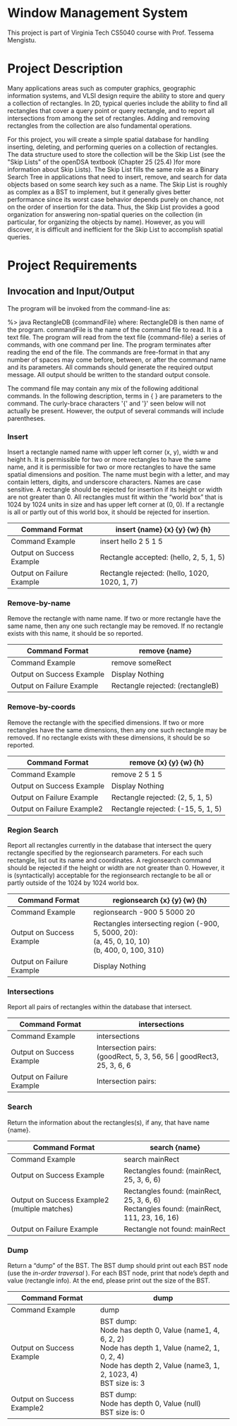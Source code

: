 # Window Management System
This project is part of Virginia Tech CS5040 course with Prof. Tessema Mengistu.

# Project Description
Many applications areas such as computer graphics, geographic information systems, and VLSI design require the ability to store and query a collection of rectangles. In 2D, typical queries include the ability to find all rectangles that cover a query point or query rectangle, and to report all intersections from among the set of rectangles. Adding and removing rectangles from the collection are also fundamental operations.

For this project, you will create a simple spatial database for handling inserting, deleting, and performing queries on a collection of rectangles. The data structure used to store the collection will be the Skip List (see the "Skip Lists" of the openDSA textbook (Chapter 25 (25.4) )for more information about Skip Lists). The Skip List fills the same role as a Binary Search Tree in applications that need to insert, remove, and search for data objects based on some search key such as a name. The Skip List is roughly as complex as a BST to implement, but it generally gives better performance since its worst case behavior depends purely on chance, not on the order of insertion for the data. Thus, the Skip List provides a good organization for answering non-spatial queries on the collection (in particular, for organizing the objects by name). However, as you will discover, it is difficult and inefficient for the Skip List to accomplish spatial queries.

# Project Requirements
## Invocation and Input/Output

The program will be invoked from the command-line as:

   %> java RectangleDB {commandFile}
where:  RectangleDB is then name of the program. commandFile is the name of the command file to read.  It is a text file. 
The program will read from the text file {command-file} a series of commands, with one command per line. The program terminates after reading the end of the file. The commands are free-format in that any number of spaces may come before, between, or after the command name and its parameters. All commands should generate the required output message. All output should be written to the standard output console.

The command file may contain any mix of the following additional commands. In the following description, terms in { } are parameters to the command.  The curly-brace characters '{' and '}' seen below will not actually be present. However, the output of several commands will include parentheses.

### Insert
Insert a rectangle named name with upper left corner (x, y), width w and height h. It is permissible for two or more rectangles to have the same name, and it is permissible for two or more rectangles to have the same spatial dimensions and position. The name must begin with a letter, and may contain letters, digits, and underscore characters. Names are case sensitive. A rectangle should be rejected for insertion if its height or width are not greater than 0. All rectangles must fit within the “world box” that is 1024 by 1024 units in size and has upper left corner at (0, 0). If a rectangle is all or partly out of this world box, it should be rejected for insertion.

| Command Format 	| insert {name} {x} {y} {w} {h} 	|
|---	|---	|
| Command Example 	| insert hello 2 5 1 5 	|
| Output on Success Example 	| Rectangle accepted: (hello, 2, 5, 1, 5) 	|
| Output on Failure Example 	| Rectangle rejected: (hello, 1020, 1020, 1, 7) 	|

### Remove-by-name
Remove the rectangle with name name. If two or more rectangle have the same name, then any one such rectangle may be removed. If no rectangle exists with this name, it should be so reported.

| Command Format 	| remove {name} 	|
|---	|---	|
| Command Example 	| remove someRect 	|
| Output on Success Example 	| Display Nothing 	|
| Output on Failure Example 	| Rectangle rejected: (rectangleB) 	|

### Remove-by-coords
Remove the rectangle with the specified dimensions. If two or more rectangles have the same dimensions, then any one such rectangle may be removed. If no rectangle exists with these dimensions, it should be so reported.

| Command Format 	| remove {x} {y} {w} {h} 	|
|---	|---	|
| Command Example 	| remove   2  5  1     5 	|
| Output on Success Example 	| Display Nothing 	|
| Output on Failure Example 	| Rectangle rejected: (2, 5, 1, 5) 	|
| Output on Failure Example2 	| Rectangle rejected: (-15, 5, 1, 5) 	|

### Region Search
Report all rectangles currently in the database that intersect the query rectangle specified by the regionsearch parameters. For each such rectangle, list out its name and coordinates. A regionsearch command should be rejected if the height or width are not greater than 0. However, it is (syntactically) acceptable for the regionsearch rectangle to be all or partly outside of the 1024 by 1024 world box.

| Command Format 	| regionsearch {x} {y} {w} {h} 	|
|---	|---	|
| Command Example 	| regionsearch  -900 5 5000 20 	|
| Output on Success Example 	| Rectangles intersecting region (-900, 5, 5000, 20):<br>(a, 45, 0, 10, 10)<br>(b, 400, 0, 100, 310) 	|
| Output on Failure Example 	| Display Nothing 	|

### Intersections
Report all pairs of rectangles within the database that intersect.

| Command Format 	| intersections 	|
|---	|---	|
| Command Example 	| intersections 	|
| Output on Success Example 	| Intersection pairs:<br>(goodRect, 5, 3, 56, 56 \| goodRect3, 25, 3, 6, 6 	|
| Output on Failure Example 	| Intersection pairs: 	|

### Search
Return the information about the rectangles(s), if any, that have name {name}.

| Command Format 	| search {name} 	|
|---	|---	|
| Command Example 	| search   mainRect 	|
| Output on Success Example 	| Rectangles found: (mainRect, 25, 3, 6, 6) 	|
| Output on Success Example2 (multiple matches) 	| Rectangles found: (mainRect, 25, 3, 6, 6)<br>Rectangles found: (mainRect, 111, 23, 16, 16) 	|
| Output on Failure Example 	| Rectangle not found: mainRect 	|

### Dump
Return a “dump” of the BST. The BST dump should print out each BST node (use the *in-order traversal* ). For each BST node, print that node’s depth and value (rectangle info). At the end, please print out the size of the BST.

| Command Format 	| dump 	|
|---	|---	|
| Command Example 	| dump 	|
| Output on Success Example 	| BST dump:<br>Node has depth 0, Value (name1, 4, 6, 2, 2)<br>Node has depth 1, Value (name2, 1, 0, 2, 4)<br>Node has depth 2, Value (name3, 1, 2, 1023, 4)<br>BST size is: 3 	|
| Output on Success Example2 	| BST dump:<br>Node has depth 0, Value (null)<br>BST size is: 0 	|
                              
